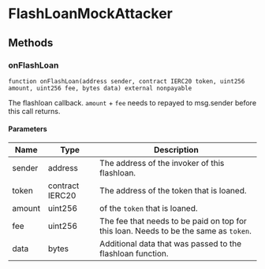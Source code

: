 # FlashLoanMockAttacker









## Methods

### onFlashLoan

```solidity
function onFlashLoan(address sender, contract IERC20 token, uint256 amount, uint256 fee, bytes data) external nonpayable
```

The flashloan callback. `amount` + `fee` needs to repayed to msg.sender before this call returns.



#### Parameters

| Name | Type | Description |
|---|---|---|
| sender | address | The address of the invoker of this flashloan. |
| token | contract IERC20 | The address of the token that is loaned. |
| amount | uint256 | of the `token` that is loaned. |
| fee | uint256 | The fee that needs to be paid on top for this loan. Needs to be the same as `token`. |
| data | bytes | Additional data that was passed to the flashloan function. |




